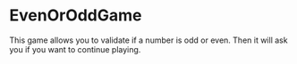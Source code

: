 # EvenOrOddGame

This game allows you to validate if a number is odd or even. Then it will ask you if you want to continue playing. 
